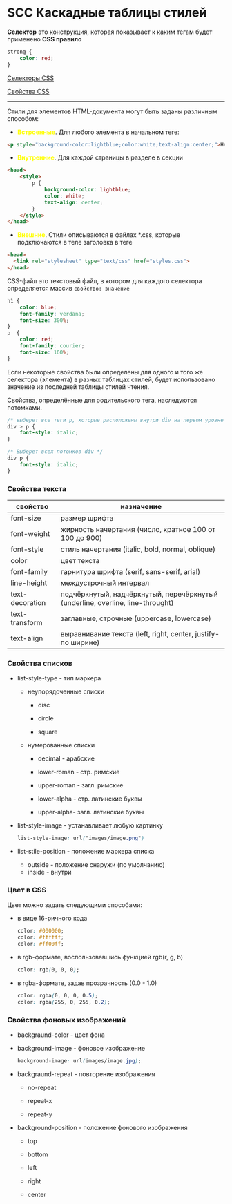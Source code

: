 # SCC Каскадные таблицы стилей

**Селектор** это конструкция, которая показывает к каким тегам будет применено **CSS правило**

```css
strong {
    color: red;
}
```

[Селекторы CSS](https://html5css.ru/cssref/css_selectors.php)

[Свойства CSS](https://html5css.ru/cssref/default.php)

---

Стили для элементов HTML-документа могут быть заданы различным способом:

- <span style="color:yellow;"><b>Встроенные</b></span>. Для любого элемента в начальном теге:

```html
<p style="background-color:lightblue;color:white;text-align:center;">Hello World</p>

```

- <span style="color:yellow;"><b>Внутренние</b></span>. Для каждой страницы в разделе <head> в секции <style></style>

```html
<head>
    <style>
        p {
            background-color: lightblue;
            color: white;
            text-align: center;
        }
    </style>
</head>

```

- <span style="color:yellow;"><b>Внешние</b></span>. Стили описываются в файлах *.css, которые подключаются в теле заголовка в теге <link>

```html
<head>
  <link rel="stylesheet" type="text/css" href="styles.css">
</head>
```

CSS-файл это текстовый файл, в котором для каждого селектора определяется массив `свойство: значение`

```css
h1 {
    color: blue;
    font-family: verdana;
    font-size: 300%;
}
p  {
    color: red;
    font-family: courier;
    font-size: 160%;
}
```


Если некоторые свойства были определены для одного и того же селектора (элемента) в разных таблицах стилей, будет использовано значение из последней таблицы стилей чтения.

Свойства, определённые для родительского тега, наследуются потомками.

```css
/* выберет все теги p, которые расположены внутри div на первом уровне */
div > p {
    font-style: italic;
}

/* Выберет всех потомков div */
div p {
    font-style: italic;
}

```

### Свойства текста

|свойство|назначение|
|-|-|
|font-size|размер шрифта|
|font-weight|жирность начертания (число, кратное 100 от 100 до 900)|
|font-style|стиль начертания (italic, bold, normal, oblique)|
|color|цвет текста|
|font-family|гарнитура шрифта (serif, sans-serif, arial)|
|line-height|междустрочный интервал|
|text-decoration|подчёркнутый, надчёркнутый, перечёркнутый (underline, overline, line-throught)|
|text-transform|заглавные, строчные (uppercase, lowercase)|
|text-align|выравнивание текста (left, right, center, justify-по ширине)|

### Свойства списков

- list-style-type - тип маркера
    
    - неупорядоченные списки
    
        - disc
    
        - circle
    
        - square
    
    - нумерованные списки
    
        - decimal - арабские
    
        - lower-roman - стр. римские
    
        - upper-roman - загл. римские
    
        - lower-alpha - стр. латинские буквы
    
        - upper-alpha- загл. латинские буквы

- list-style-image - устанавливает любую картинку

    ```css
    list-style-image: url("images/image.png")
    ```

- list-stile-position - положение маркера списка

    - outside - положение снаружи (по умолчанию)
    - inside - внутри

### Цвет в CSS

Цвет можно задать следующими способами:

- в виде 16-ричного кода

    ```css
    color: #000000;
    color: #ffffff;
    color: #ff00ff;
    ```

- в rgb-формате, воспользовавшись функцией rgb(r, g, b)

    ```css
    color: rgb(0, 0, 0);
    ```
- в rgba-формате, задав прозрачность (0.0 - 1.0)

    ```css
    color: rgba(0, 0, 0, 0.5);
    color: rgba(255, 0, 255, 0.2);
    ```
### Свойства фоновых изображений

- backgraund-color - цвет фона

- background-image - фоновое изображение

    ```css
    background-image: url(images/image.jpg);
    ```

- backgraund-repeat - повторение изображения
    
    - no-repeat
    
    - repeat-x

    - repeat-y

- background-position - положение фонового изображения

    - top

    - bottom

    - left

    - right

    - center